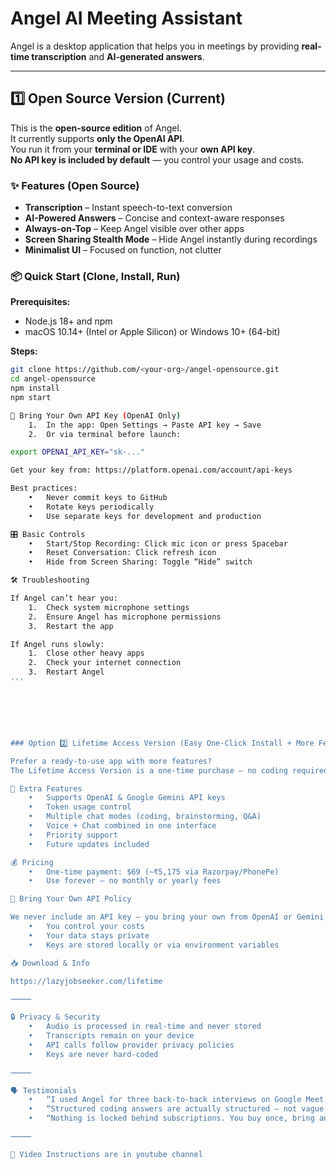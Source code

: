
# Angel AI Meeting Assistant

Angel is a desktop application that helps you in meetings by providing **real-time transcription** and **AI-generated answers**.

---

## 1️⃣ Open Source Version (Current)

This is the **open-source edition** of Angel.  
It currently supports **only the OpenAI API**.  
You run it from your **terminal or IDE** with your **own API key**.  
**No API key is included by default** — you control your usage and costs.

### ✨ Features (Open Source)
- **Transcription** – Instant speech-to-text conversion  
- **AI-Powered Answers** – Concise and context-aware responses  
- **Always-on-Top** – Keep Angel visible over other apps  
- **Screen Sharing Stealth Mode** – Hide Angel instantly during recordings  
- **Minimalist UI** – Focused on function, not clutter  

### 📦 Quick Start (Clone, Install, Run)
**Prerequisites:**
- Node.js 18+ and npm  
- macOS 10.14+ (Intel or Apple Silicon) or Windows 10+ (64-bit)

**Steps:**
```bash
git clone https://github.com/<your-org>/angel-opensource.git
cd angel-opensource
npm install
npm start

🔑 Bring Your Own API Key (OpenAI Only)
	1.	In the app: Open Settings → Paste API key → Save
	2.	Or via terminal before launch:

export OPENAI_API_KEY="sk-..."

Get your key from: https://platform.openai.com/account/api-keys

Best practices:
	•	Never commit keys to GitHub
	•	Rotate keys periodically
	•	Use separate keys for development and production

🎛 Basic Controls
	•	Start/Stop Recording: Click mic icon or press Spacebar
	•	Reset Conversation: Click refresh icon
	•	Hide from Screen Sharing: Toggle “Hide” switch

🛠 Troubleshooting

If Angel can’t hear you:
	1.	Check system microphone settings
	2.	Ensure Angel has microphone permissions
	3.	Restart the app

If Angel runs slowly:
	1.	Close other heavy apps
	2.	Check your internet connection
	3.	Restart Angel
'''






### Option 2️⃣ Lifetime Access Version (Easy One-Click Install + More Features)

Prefer a ready-to-use app with more features?
The Lifetime Access Version is a one-time purchase — no coding required.

💎 Extra Features
	•	Supports OpenAI & Google Gemini API keys
	•	Token usage control
	•	Multiple chat modes (coding, brainstorming, Q&A)
	•	Voice + Chat combined in one interface
	•	Priority support
	•	Future updates included

💰 Pricing
	•	One-time payment: $69 (~₹5,175 via Razorpay/PhonePe)
	•	Use forever — no monthly or yearly fees

📜 Bring Your Own API Policy

We never include an API key — you bring your own from OpenAI or Gemini, so:
	•	You control your costs
	•	Your data stays private
	•	Keys are stored locally or via environment variables

📥 Download & Info

https://lazyjobseeker.com/lifetime

⸻

🔒 Privacy & Security
	•	Audio is processed in real-time and never stored
	•	Transcripts remain on your device
	•	API calls follow provider privacy policies
	•	Keys are never hard-coded

⸻

🗣 Testimonials
	•	“I used Angel for three back-to-back interviews on Google Meet. The tool stayed invisible while giving me quick hints and code snippets. The lifetime plan paid for itself in a week.” — Aarav Sharma, SDE (Bengaluru)
	•	“Structured coding answers are actually structured — not vague. I get complexity notes, edge cases, and test examples. That level of detail saved me in a system design round.” — Rohit Verma, Full-Stack Dev (Pune)
	•	“Nothing is locked behind subscriptions. You buy once, bring an API key, and that’s it.” — Emily Johnson, Frontend Dev (Austin)

⸻

🎥 Video Instructions are in youtube channel
